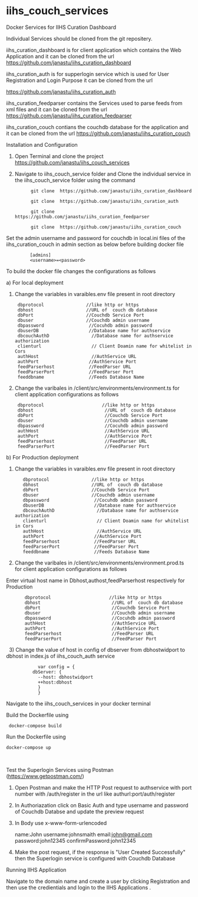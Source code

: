 # iihs_couch_services
Docker Services for IIHS Curation Dashboard

Individual Services should be cloned from the git repositery.

iihs_curation_dashboard is for client  application which contains the Web Application and it can be cloned from the url https://github.com/janastu/iihs_curation_dashboard


iihs_curation_auth is for supperlogin service which is used for User Registration and Login Purpose  it can be cloned from the url 

https://github.com/janastu/iihs_curation_auth

iihs_curation_feedparser  contains the Services used to parse feeds from xml files and it can be cloned from the url  https://github.com/janastu/iihs_curation_feedparser

iihs_curation_couch contians the couchdb database for the application and it can be cloned from the url https://github.com/janastu/iihs_curation_couch


Installation and Configuration

  1) Open Terminal and clone the project https://github.com/janastu/iihs_couch_services

  2) Navigate to iihs_couch_service folder and Clone the individual service in the iihs_couch_service folder using the command 
  
               git clone  https://github.com/janastu/iihs_curation_dashboard
          
               git clone  https://github.com/janastu/iihs_curation_auth
          
               git clone  https://github.com/janastu/iihs_curation_feedparser
           
               git clone  https://github.com/janastu/iihs_curation_couch
          
  
  
  Set the admin username and password for couchdb in local.ini files of the iihs_curation_couch  in admin section as below before building docker file
  
             [admins]
             <username>=<password>
 
 To build the docker file changes the configurations as follows

a) For local deployment


   1) Change the variables in varaibles.env file present in root directory 
   
           dbprotocol                //like http or https
           dbhost                    //URL of  couch db database 
           dbPort                    //Couchdb Service Port
           dbuser                    //Couchdb admin username                  
           dbpassword                 //Cocuhdb admin password
           dbuserDB                   //Database name for authservice
           dbcouchAuthD                //Database name for authservice authorization
           clienturl                   // Client Doamin name for whitelist in Cors  
           authHost                    //AuthService URL
           authPort                   //AuthService Port
           feedParserhost             //FeedParser URL
           feedParserPort             //FeedParser Port
           feeddbname                 //Feeds Database Name
          
 
  
   
   
   2) Change the varibales in /client/src/environments/environment.ts  for client application configurations
      as follows
      
           dbprotocol                      //like http or https
           dbhost                           //URL of  couch db database 
           dbPort                           //Couchdb Service Port
           dbuser                           //Couchdb admin username
           dbpassword                       //Cocuhdb admin password
           authHost                         //AuthService URL
           authPort                         //AuthService Port
           feedParserhost                   //FeedParser URL
           feedParserPort                   //FeedParser Port

 
 
b) For Production deployment

 1) Change the variables in varaibles.env file present in root directory 
   
           dbprotocol                //like http or https
           dbhost                    //URL of  couch db database 
           dbPort                    //Couchdb Service Port
           dbuser                    //Couchdb admin username                  
           dbpassword                 //Cocuhdb admin password
           dbuserDB                   //Database name for authservice
           dbcouchAuthD                //Database name for authservice authorization
           clienturl                   // Client Doamin name for whitelist in Cors  
           authHost                    //AuthService URL
           authPort                   //AuthService Port
           feedParserhost             //FeedParser URL
           feedParserPort             //FeedParser Port
           feeddbname                 //Feeds Database Name
   
   
   2) Change the varibales in /client/src/environments/environment.prod.ts  for client application configurations
      as follows
      
Enter virtual host name in  Dbhost,authost,feedParserhost respectively for Production 


           dbprotocol                      //like http or https
           dbhost                           //URL of  couch db database 
           dbPort                           //Couchdb Service Port
           dbuser                           //Couchdb admin username
           dbpassword                       //Cocuhdb admin password
           authHost                         //AuthService URL
           authPort                         //AuthService Port
           feedParserhost                   //FeedParser URL
           feedParserPort                   //FeedParser Port
  
   3) Change the value of host in config of dbserver from dbhostwidport to dbhost in index.js of iihs_couch_auth service
   
                var config = {
              dbServer: {
                --host: dbhostwidport
                ++host:dbhost
                }
                }
   
Navigate to the iihs_couch_services in your docker terminal


Build the Dockerfile using    

     docker-compose build

Run the Dockerfile using     
    
    docker-compose up
   
   

Test the Superlogin Services using Postman (https://www.getpostman.com/)

   1) Open Postman and make the HTTP Post request to authservice with port number with /auth/register in the url like authurl:port/auth/register 
   
   2) In Authoriazation click on Basic Auth and type username and password of Couchdb Databse and update the preview request
   
   3) In Body use x-www-form-urlencoded
       
       name:John
       username:johnsmaith
       email:john@gmail.com
       password:john12345
       confirmPassword:john12345
      
   4) Make the post request, if the response is "User Created Successfully" then the Superlogin service is configured with Couchdb Database
   
   
 
 Running IIHS Application
  
  Navigate to the domain name and create a user by clicking Registration and then use the credientials and login to the IIHS  Applications . 

    
   
   
   
 
 
